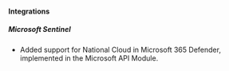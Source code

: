#### Integrations

##### Microsoft Sentinel

- Added support for National Cloud in Microsoft 365 Defender, implemented in the Microsoft API Module.

